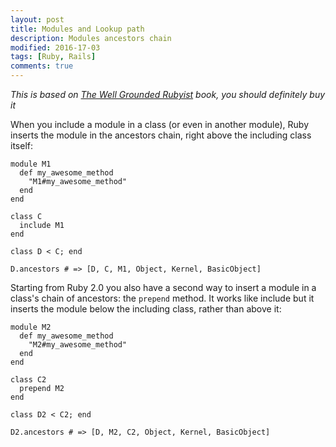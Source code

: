 ```yaml
---
layout: post
title: Modules and Lookup path
description: Modules ancestors chain
modified: 2016-17-03
tags: [Ruby, Rails]
comments: true
---
```


*This is based on [The Well Grounded Rubyist](https://www.manning.com/books/the-well-grounded-rubyist) book, you should definitely buy it*

When you include a module in a class (or even in another module), Ruby inserts the module in the ancestors chain, right above the including class itself:

    module M1
      def my_awesome_method
        "M1#my_awesome_method"
      end
    end

    class C
      include M1
    end

    class D < C; end

    D.ancestors # => [D, C, M1, Object, Kernel, BasicObject]

Starting from Ruby 2.0 you also have a second way to insert a module in a class's chain of ancestors: the `prepend` method. It works like include but it inserts the module below the including class, rather than above it:

    module M2
      def my_awesome_method
        "M2#my_awesome_method"
      end
    end

    class C2
      prepend M2
    end

    class D2 < C2; end

    D2.ancestors # => [D, M2, C2, Object, Kernel, BasicObject]

